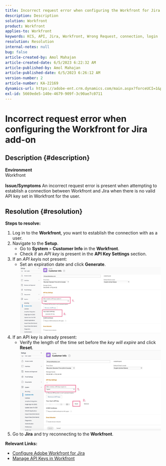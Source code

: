 ```yaml
---
title: Incorrect request error when configuring the Workfront for Jira add-on
description: Description
solution: Workfront
product: Workfront
applies-to: Workfront
keywords: KCS, API, Jira, Workfront, Wrong Request, connection, login
resolution: Resolution
internal-notes: null
bug: false
article-created-by: Amol Mahajan
article-created-date: 6/5/2023 6:22:32 AM
article-published-by: Amol Mahajan
article-published-date: 6/5/2023 6:26:12 AM
version-number: 2
article-number: KA-22169
dynamics-url: https://adobe-ent.crm.dynamics.com/main.aspx?forceUCI=1&pagetype=entityrecord&etn=knowledgearticle&id=00e55e59-6903-ee11-8f6e-6045bd006c82
exl-id: 5669ede5-140e-4679-909f-3c90ae7c0711
---
```

# Incorrect request error when configuring the Workfront for Jira add-on

## Description {#description}

<b>Environment</b><br>Workfront<br> <br><b>Issue/Symptoms</b>
An incorrect request error is present when attempting to establish a connection between Workfront and Jira when there is no valid API key set in Workfront for the user.


## Resolution {#resolution}

<b>Steps to resolve:</b>
1. Log in to the <b>Workfront</b>, you want to establish the connection with as a user.
2. Navigate to the <b>Setup</b>.
    - Go to <b>System</b> `>`  <b>Customer Info</b> in the <b>Workfront</b>.
    - Check if an *API key* is present in the <b>API Key Settings</b> section.
3. If an *API key*is not present:
    - Set an expiration date and click <b>Generate</b>.![](assets/8674b399-6903-ee11-8f6e-6045bd006c82.png)
4. If an API key is already present:
    - Verify the length of the time set before the *key will expire* and click <b>Reset</b>.![](assets/85b20db8-6903-ee11-8f6e-6045bd006c82.png)
5. Go to <b>Jira</b> and try reconnecting to the <b>Workfront</b>.



<b>Relevant Links:</b>
- [Configure Adobe Workfront for Jira](https://experienceleague.adobe.com/docs/workfront/using/adobe-workfront-integrations/workfront-for-jira/configure-workfront-for-jira.html?lang=en)
- [Manage API Keys in Workfront](https://experienceleague.adobe.com/docs/workfront/using/administration-and-setup/manage-wf/security/manage-api-keys.html?lang=en)
